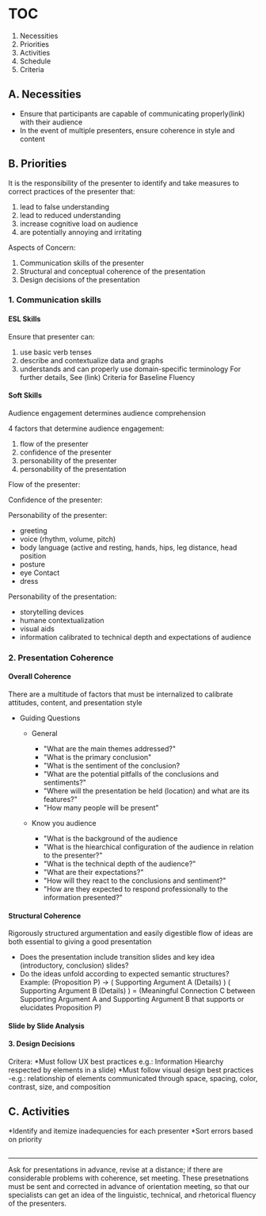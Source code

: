 
# TOC

1. Necessities
2. Priorities
3. Activities
4. Schedule
5. Criteria

## A. Necessities
* Ensure that participants are capable of communicating properly(link) with their audience 
* In the event of multiple presenters, ensure coherence in style and content 

## B. Priorities

It is the responsibility of the presenter to 
identify and take measures to correct
practices of the presenter that:

1) lead to false understanding
2) lead to reduced understanding
3) increase cognitive load on audience
4) are potentially annoying and irritating 

Aspects of Concern:
1) Communication skills of the presenter
2) Structural and conceptual coherence of the presentation
3) Design decisions of the presentation

### 1. Communication skills
#### ESL Skills

Ensure that presenter can: 
1) use basic verb tenses
2) describe and contextualize data and graphs
3) understands and can properly use domain-specific terminology 
For further details, See (link) Criteria for Baseline Fluency

#### Soft Skills

Audience engagement determines audience comprehension

4 factors that determine audience engagement:
1. flow of the presenter
2. confidence of the presenter
3. personability of the presenter
4. personability of the presentation 

Flow of the presenter: 

Confidence of the presenter:

Personability of the presenter:
* greeting
* voice (rhythm, volume, pitch)
* body language (active and resting, hands, hips, leg distance, head position
* posture 
* eye Contact
* dress

Personability of the presentation:
* storytelling devices
* humane contextualization
* visual aids
* information calibrated to technical depth and expectations of audience

### 2. Presentation Coherence

#### Overall Coherence
There are a multitude of factors that must be internalized to calibrate attitudes, content, and presentation style

  * Guiding Questions 
      - General
        * "What are the main themes addressed?"
        * "What is the primary conclusion"
        * "What is the sentiment of the conclusion?
        * "What are the potential pitfalls of the conclusions and sentiments?"
        * "Where will the presentation be held (location) and what are its features?"
        * "How many people will be present"
        
      - Know you audience
        * "What is the background of the audience
        * "What is the hiearchical configuration of the audience in relation to the presenter?"
        * "What is the technical depth of the audience?"
        * "What are their expectations?"
        * "How will they react to the conclusions and sentiment?"
        * "How are they expected to respond professionally to the information presented?"  
        
#### Structural Coherence
Rigorously structured argumentation and easily digestible flow of ideas are both essential to giving a good presentation

  * Does the presentation include transition slides and key idea (introductory, conclusion) slides?
  * Do the ideas unfold according to expected semantic structures?
  Example: (Proposition P) -> ( Supporting Argument A (Details) ) ( Supporting Argument B (Details) ) = (Meaningful Connection C between Supporting Argument A and Supporting Argument B that supports or elucidates Proposition P)
  
  
#### Slide by Slide Analysis

#### 3. Design Decisions
Critera:
*Must follow UX best practices 
 e.g.: Information Hiearchy respected by elements in a slide)
*Must follow visual design best practices
-e.g.: relationship of elements communicated through space, spacing, color, contrast, size, and composition


## C. Activities

*Identify and itemize inadequencies for each presenter
*Sort errors based on priority

##
-----

Ask for presentations in advance, revise at a distance; if there are considerable problems with coherence, set meeting. These presetnations must be sent and corrected in advance of orientation meeting, so that our specialists can get an idea of the linguistic, technical, and rhetorical fluency of the presenters.

